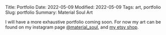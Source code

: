 Title: Portfolio
Date: 2022-05-09
Modified: 2022-05-09
Tags: art, portfolio
Slug: portfolio
Summary: Material Soul Art

I will have a more exhaustive portfolio coming soon. 
For now my art can be found on my instagram page [@material_soul](https://www.instagram.com/material_soul/),
and [my etsy shop](https://www.etsy.com/shop/MaterialSoulArt).
